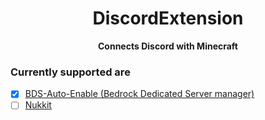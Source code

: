 <div align="center">

# DiscordExtension

**Connects Discord with Minecraft**

</div>

### Currently supported are

* [x] [BDS-Auto-Enable (Bedrock Dedicated Server manager)](BDS-Auto-Enable)
* [ ] [Nukkit](Nukkit%2FREADME.MD)